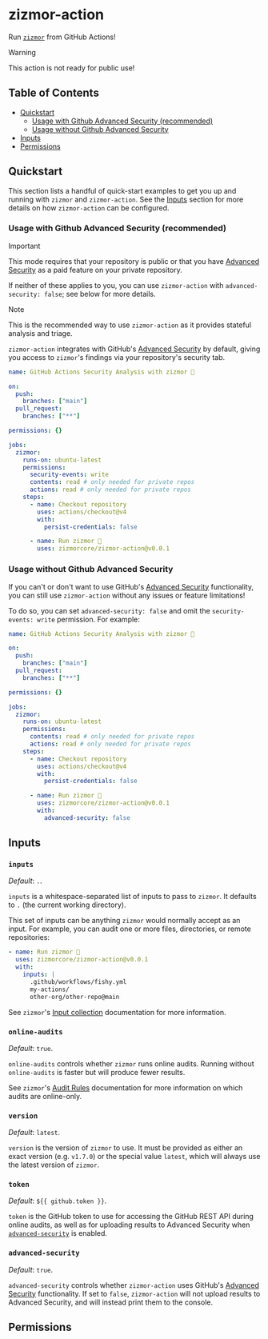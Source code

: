 # zizmor-action

Run [`zizmor`] from GitHub Actions!

> [!WARNING]
> This action is not ready for public use!

## Table of Contents

- [Quickstart](#quickstart)
  - [Usage with Github Advanced Security (recommended)](#usage-with-github-advanced-security-recommended)
  - [Usage without Github Advanced Security](#usage-without-github-advanced-security)
- [Inputs](#inputs)
- [Permissions](#permissions)

## Quickstart

This section lists a handful of quick-start examples to get you up and
running with `zizmor` and `zizmor-action`. See the [Inputs](#inputs)
section for more details on how `zizmor-action` can be configured.

### Usage with Github Advanced Security (recommended)

> [!IMPORTANT]
> This mode requires that your repository is public or that you have
> [Advanced Security] as a paid feature on your private repository.
>
> If neither of these applies to you, you can use `zizmor-action`
> with `advanced-security: false`; see below for more details.

> [!NOTE]
> This is the recommended way to use `zizmor-action` as it provides
> stateful analysis and triage.

`zizmor-action` integrates with GitHub's [Advanced Security]
by default, giving you access to `zizmor`'s findings via your
repository's security tab.

```yaml
name: GitHub Actions Security Analysis with zizmor 🌈

on:
  push:
    branches: ["main"]
  pull_request:
    branches: ["**"]

permissions: {}

jobs:
  zizmor:
    runs-on: ubuntu-latest
    permissions:
      security-events: write
      contents: read # only needed for private repos
      actions: read # only needed for private repos
    steps:
      - name: Checkout repository
        uses: actions/checkout@v4
        with:
          persist-credentials: false

      - name: Run zizmor 🌈
        uses: zizmorcore/zizmor-action@v0.0.1
```

### Usage without Github Advanced Security

If you can't or don't want to use GitHub's [Advanced Security] functionality,
you can still use `zizmor-action` without any issues or feature limitations!

To do so, you can set `advanced-security: false`
and omit the `security-events: write` permission. For example:

```yaml
name: GitHub Actions Security Analysis with zizmor 🌈

on:
  push:
    branches: ["main"]
  pull_request:
    branches: ["**"]

permissions: {}

jobs:
  zizmor:
    runs-on: ubuntu-latest
    permissions:
      contents: read # only needed for private repos
      actions: read # only needed for private repos
    steps:
      - name: Checkout repository
        uses: actions/checkout@v4
        with:
          persist-credentials: false

      - name: Run zizmor 🌈
        uses: zizmorcore/zizmor-action@v0.0.1
        with:
          advanced-security: false
```

## Inputs

### `inputs`

*Default*: `.`.

`inputs` is a whitespace-separated list of inputs to pass to `zizmor`.
It defaults to `.` (the current working directory).

This set of inputs can be anything `zizmor` would normally accept as an
input. For example, you can audit one or more files, directories, or remote
repositories:

```yaml
- name: Run zizmor 🌈
  uses: zizmorcore/zizmor-action@v0.0.1
  with:
    inputs: |
      .github/workflows/fishy.yml
      my-actions/
      other-org/other-repo@main
```

See `zizmor`'s [Input collection] documentation for more information.

### `online-audits`

*Default*: `true`.

`online-audits` controls whether `zizmor` runs online audits. Running without
`online-audits` is faster but will produce fewer results.

See `zizmor`'s [Audit Rules] documentation for more information on which
audits are online-only.

### `version`

*Default*: `latest`.

`version` is the version of `zizmor` to use. It must be provided as
either an exact version (e.g. `v1.7.0`) or the special value `latest`,
which will always use the latest version of `zizmor`.

### `token`

*Default*: `${{ github.token }}`.

`token` is the GitHub token to use for accessing the GitHub REST API
during online audits, as well as for uploading results to Advanced Security
when [`advanced-security`](#advanced-security) is enabled.

### `advanced-security`

*Default*: `true`.

`advanced-security` controls whether `zizmor-action` uses GitHub's
[Advanced Security] functionality. If set to `false`, `zizmor-action`
will not upload results to Advanced Security, and will instead
print them to the console.

## Permissions

[`zizmor`]: https://docs.zizmor.sh
[Advanced Security]: https://docs.github.com/en/get-started/learning-about-github/about-github-advanced-security
[Input collection]: https://docs.zizmor.sh/usage/#input-collection
[Audit Rules]: https://docs.zizmor.sh/audits/
